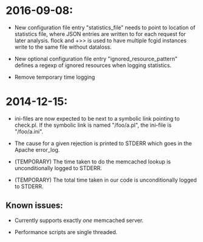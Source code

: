 2016-09-08:
====

* New configuration file entry "statistics_file" needs to point to
  location of statistics file, where JSON entries are written to for
  each request for later analysis.  flock and +>> is used to have
  multiple fcgid instances write to the same file without dataloss.

* New optional configuration file entry "ignored_resource_pattern"
  defines a regexp of ignored resources when logging statistics.

* Remove temporary time logging

2014-12-15:
====

 * ini-files are now expected to be next to a symbolic link
   pointing to check.pl.  If the symbolic link is named "/foo/a.pl",
   the ini-file is "/foo/a.ini".

 * The cause for a given rejection is printed to STDERR which goes
   in the Apache error_log.

 * (TEMPORARY) The time taken to do the memcached lookup is
   unconditionally logged to STDERR.

 * (TEMPORARY) The total time taken in our code is unconditionally
   logged to STDERR.

Known issues:
----

 * Currently supports exactly _one_ memcached server.

 * Performance scripts are single threaded.
